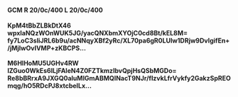 #### GCM R 20/0c/400 L 20/0c/400
**KpM4tBbZLBkDtX46**<br/>**wpxIaNQzWOnWUK5JG/yacQNXbmXYOjC0cd8Bt/kEL8M=**<br/>**fy7LoC3sIiJRL6b9u/acNNqyXBf2yRc/XL70pa6gR0LUlw1DRjw9DvIgifEn+/jMjlwOvIVMP+zKBCPS...**<br/><br/>
**M6HlHoMU5UGHv4RW**<br/>**lZGuo0WkEs6lLjFAleN4Z0FZTkmzlbvQpjHsQSbMGDo=**<br/>**Re8bBRrxA9JXGQ0aluMIGmABMQINacT9NJr/fIzvkLfrVykfy2GakzSpREOmqg/hO5RDcPJ8xtcbeILx...**